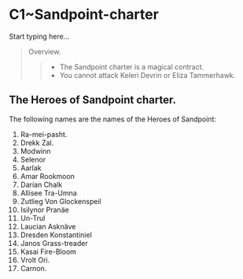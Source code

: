 # C1~Sandpoint-charter

Start typing here...

> Overview.
>> - The Sandpoint charter is a magical contract.
>> - You cannot attack Keleri Devrin or Eliza Tammerhawk.

## The Heroes of Sandpoint charter.

The following names are the names of the Heroes of Sandpoint:

1. Ra-mei-pasht.
2. Drekk Zal.
3. Modwinn 
4. Selenor 
5. Aarlak 
6. Amar Rookmoon 
7. Darian Chalk 
8. Allisee Tra-Umna 
9. Zutlieg Von Glockenspeil 
10. Isilynor Pranäe 
11. Un-Trul 
12. Laucian Asknäve 
13. Dresden Konstantiniel 
14. Janos Grass-treader 
15. Kasai Fire-Bloom
16. Vrolt Ori.
17. Carnon.
